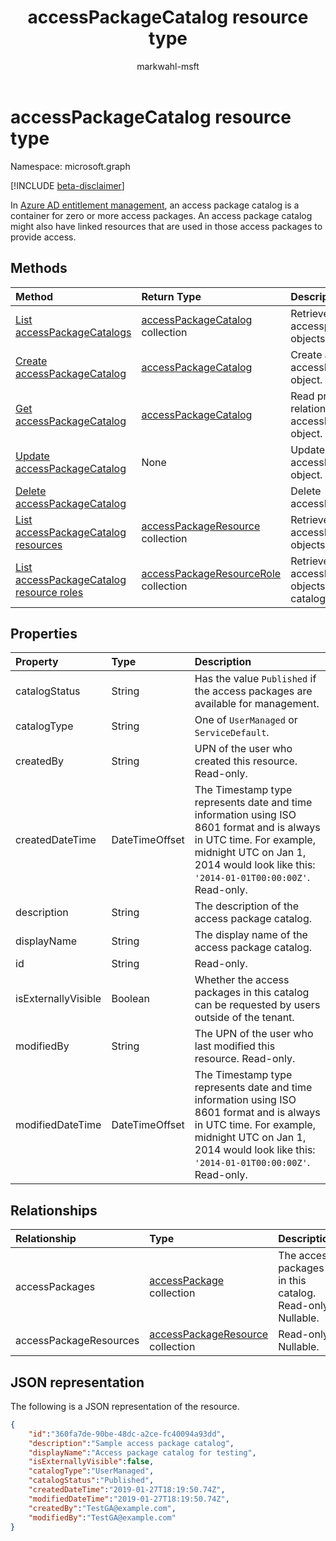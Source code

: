 ﻿---
title: "accessPackageCatalog resource type"
description: "An access package catalog is a container for access packages."
localization_priority: Normal
author: "markwahl-msft"
ms.prod: "microsoft-identity-platform"
doc_type: "resourcePageType"
---

# accessPackageCatalog resource type

Namespace: microsoft.graph

[!INCLUDE [beta-disclaimer](../../includes/beta-disclaimer.md)]

In [Azure AD entitlement management](entitlementmanagement-root.md), an access package catalog is a container for zero or more access packages.  An access package catalog might also have linked resources that are used in those access packages to provide access.

## Methods

| Method                                                                                                     | Return Type                                                          | Description                                                                      |
| :--------------------------------------------------------------------------------------------------------- | :------------------------------------------------------------------- | :------------------------------------------------------------------------------- |
| [List accessPackageCatalogs](../api/accesspackagecatalog-list.md)                                          | [accessPackageCatalog](accesspackagecatalog.md) collection           | Retrieve a list of accesspackagecatalog objects.                                 |
| [Create accessPackageCatalog](../api/accesspackagecatalog-post.md)                                         | [accessPackageCatalog](accesspackagecatalog.md)                      | Create a new accessPackageCatalog object.                                        |
| [Get accessPackageCatalog](../api/accesspackagecatalog-get.md)                                             | [accessPackageCatalog](accesspackagecatalog.md)                      | Read properties and relationships of an accessPackageCatalog object.             |
| [Update accessPackageCatalog](../api/accesspackagecatalog-update.md)                                       | None                                                                 | Update the properties of an accessPackageCatalog object.                         |
| [Delete accessPackageCatalog](../api/accesspackagecatalog-delete.md)                                       |                                                                      | Delete accessPackageCatalog.                                                     |
| [List accessPackageCatalog resources](../api/accesspackagecatalog-list-accesspackageresources.md)          | [accessPackageResource](accesspackageresource.md) collection         | Retrieve a list of accessPackageResource objects in a catalog.                   |
| [List accessPackageCatalog resource roles](../api/accesspackagecatalog-list-accesspackageresourceroles.md) | [accessPackageResourceRole](accesspackageresourcerole.md) collection | Retrieve a list of accessPackageResourceRole objects for resources in a catalog. |

## Properties

| Property            | Type           | Description                                                                                                                                                                                                  |
| :------------------ | :------------- | :----------------------------------------------------------------------------------------------------------------------------------------------------------------------------------------------------------- |
| catalogStatus       | String         | Has the value `Published` if the access packages are available for management.                                                                                                                               |
| catalogType         | String         | One of `UserManaged` or `ServiceDefault`.                                                                                                                                                                    |
| createdBy           | String         | UPN of the user who created this resource. Read-only.                                                                                                                                                        |
| createdDateTime     | DateTimeOffset | The Timestamp type represents date and time information using ISO 8601 format and is always in UTC time. For example, midnight UTC on Jan 1, 2014 would look like this: `'2014-01-01T00:00:00Z'`. Read-only. |
| description         | String         | The description of the access package catalog.                                                                                                                                                               |
| displayName         | String         | The display name of the access package catalog.                                                                                                                                                              |
| id                  | String         | Read-only.                                                                                                                                                                                                   |
| isExternallyVisible | Boolean        | Whether the access packages in this catalog can be requested by users outside of the tenant.                                                                                                                 |
| modifiedBy          | String         | The UPN of the user who last modified this resource. Read-only.                                                                                                                                              |
| modifiedDateTime    | DateTimeOffset | The Timestamp type represents date and time information using ISO 8601 format and is always in UTC time. For example, midnight UTC on Jan 1, 2014 would look like this: `'2014-01-01T00:00:00Z'`. Read-only. |

## Relationships

| Relationship           | Type                                                         | Description                                               |
| :--------------------- | :----------------------------------------------------------- | :-------------------------------------------------------- |
| accessPackages         | [accessPackage](accesspackage.md) collection                 | The access packages in this catalog. Read-only. Nullable. |
| accessPackageResources | [accessPackageResource](accesspackageresource.md) collection | Read-only. Nullable.                                      |

## JSON representation

The following is a JSON representation of the resource.

<!-- {
  "blockType": "resource",
  "optionalProperties": [

  ],
  "@odata.type": "microsoft.graph.accessPackageCatalog",
  "baseType": "",
  "keyProperty": "id"
}-->

```json
{
    "id":"360fa7de-90be-48dc-a2ce-fc40094a93dd",
    "description":"Sample access package catalog",
    "displayName":"Access package catalog for testing",
    "isExternallyVisible":false,
    "catalogType":"UserManaged",
    "catalogStatus":"Published",
    "createdDateTime":"2019-01-27T18:19:50.74Z",
    "modifiedDateTime":"2019-01-27T18:19:50.74Z",
    "createdBy":"TestGA@example.com",
    "modifiedBy":"TestGA@example.com"
}
```

<!-- uuid: 16cd6b66-4b1a-43a1-adaf-3a886856ed98
2019-02-04 14:57:30 UTC -->

<!-- {
  "type": "#page.annotation",
  "description": "accessPackageCatalog resource",
  "keywords": "",
  "section": "documentation",
  "tocPath": ""
}-->
